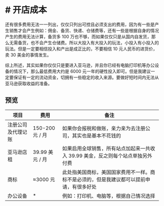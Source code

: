 # #️ 开店成本

还有很多费用无法一一列出，仅仅只列出可控且必须支出的费用，因为有一些是产生销售才会产生例如：佣金、备货、快递、仓储费等，还有一些是根据自身的情况产生的费用无法计算，备货多 100 万也不够，而如果仅仅只是从国内自发货，那么无需备货，也不会产生仓储费。所以大投入有大投入的玩法，小投入有小投入的玩法。但是一定要相信投入和产出是成正比的，不要相信 10 元人民币的进货价，卖 30 美金的事情发生。

综上所述，其实如果你仅仅只是要进入亚马逊，并且你已经有电脑打印机等办公设备的情况下，那么最低费用大约是 6000 元一年的硬性投入即可。但是我建议一定要保证有一定的流动资金，切拥有一些稳定的收入来源。要做好短时间内无法从亚马逊获取收益的准备。

## 预览

| 项目        | 费用            | 备注                                           |
| --------- | ------------- | -------------------------------------------- |
| 注册公司及代理记账 | 150-200 元 / 月 | 如果你会报税和做账，亲力亲为去注册公司，其实也是基本不花钱的               |
| 亚马逊店租     | 39.99 美元 / 月  | 如果启用全球销售，所有站点加起来一共收入 39.99 美金，反之则每个站点单独另外付费  |
| 商标        | ≈3000 元       | 此处指美国商标，美国国家费用不一样。商标不是必须的，但是我建议都可以提前申请，有很多好处 |
| 办公设备      | \*            | 例如：打印机、电脑等，根据自己情况选择                          |

